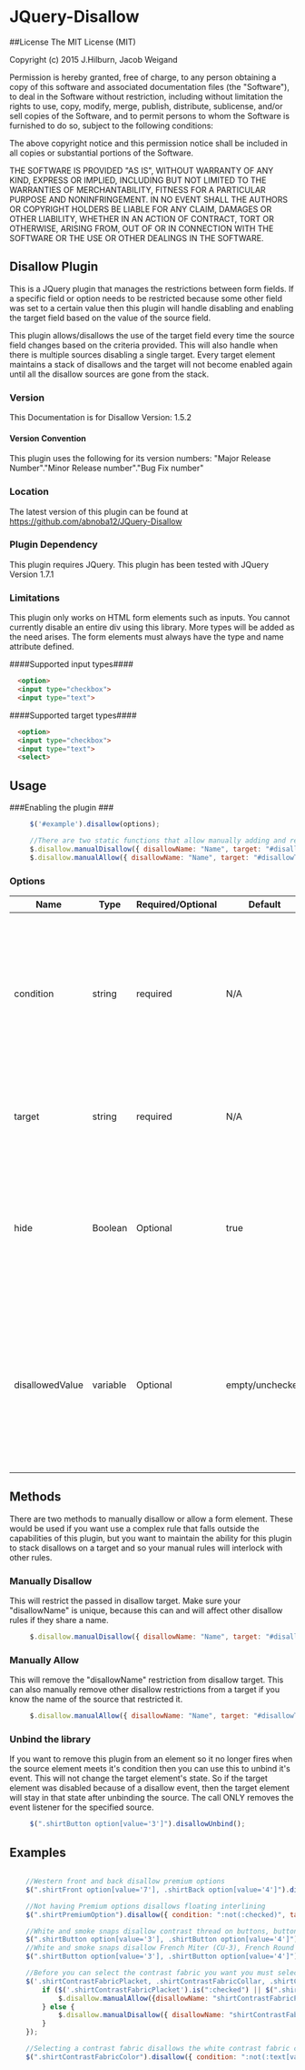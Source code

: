 # JQuery-Disallow
##License
The MIT License (MIT)

Copyright (c) 2015 J.Hilburn, Jacob Weigand

Permission is hereby granted, free of charge, to any person obtaining a copy
of this software and associated documentation files (the "Software"), to deal
in the Software without restriction, including without limitation the rights
to use, copy, modify, merge, publish, distribute, sublicense, and/or sell
copies of the Software, and to permit persons to whom the Software is
furnished to do so, subject to the following conditions:

The above copyright notice and this permission notice shall be included in all
copies or substantial portions of the Software.

THE SOFTWARE IS PROVIDED "AS IS", WITHOUT WARRANTY OF ANY KIND, EXPRESS OR
IMPLIED, INCLUDING BUT NOT LIMITED TO THE WARRANTIES OF MERCHANTABILITY,
FITNESS FOR A PARTICULAR PURPOSE AND NONINFRINGEMENT. IN NO EVENT SHALL THE
AUTHORS OR COPYRIGHT HOLDERS BE LIABLE FOR ANY CLAIM, DAMAGES OR OTHER
LIABILITY, WHETHER IN AN ACTION OF CONTRACT, TORT OR OTHERWISE, ARISING FROM,
OUT OF OR IN CONNECTION WITH THE SOFTWARE OR THE USE OR OTHER DEALINGS IN THE
SOFTWARE.

## Disallow Plugin ##
This is a JQuery plugin that manages the restrictions between form fields. If a specific field or option needs to be restricted because some other field was set to a certain value then this plugin will handle disabling and enabling the target field based on the value of the source field. 

This plugin allows/disallows the use of the target field every time the source field changes based on the criteria provided. This will also handle when there is multiple sources disabling a single target. Every target element maintains a stack of disallows and the target will not become enabled again until all the disallow sources are gone from the stack.  

### Version ###
This Documentation is for Disallow Version: 1.5.2

#### Version Convention ####
This plugin uses the following for its version numbers: "Major Release Number"."Minor Release number"."Bug Fix number"

### Location ###
The latest version of this plugin can be found at https://github.com/abnoba12/JQuery-Disallow

### Plugin Dependency ###
This plugin requires JQuery. This plugin has been tested with JQuery Version 1.7.1

### Limitations ###
This plugin only works on HTML form elements such as inputs. You cannot currently disable an entire div using this library. More types will be added as the need arises. The form elements must always have the type and name attribute defined.

####Supported input types####
```html
  <option>
  <input type="checkbox">
  <input type="text">
```

####Supported target types####
```html
  <option>
  <input type="checkbox">
  <input type="text">  
  <select>  
```

## Usage ##
###Enabling the plugin ###
```javascript
     $('#example').disallow(options);

     //There are two static functions that allow manually adding and removing of restrictions
     $.disallow.manualDisallow({ disallowName: "Name", target: "#disallowTarget", hide: false });
     $.disallow.manualAllow({ disallowName: "Name", target: "#disallowTarget"});
```

### Options ###

|Name | Type | Required/Optional | Default | Description|
|----|----|----|----|-------|
|condition | string | required | N/A | This is the condition that applies to the selector disallow is attached to. If this condition returns true then it will restrict the target. This field can take any statement that is valid for [http://api.jquery.com/is/ JQuery's .is() function]. Some useful statements: ":not(any is statement)", ":checked", ":selected", ":text[value='']"|
|target | string | required | N/A | This is the HTML element(s) that you want to be disabled when the condition on the source is met. This uses the same syntax as standard selectors.|
|hide | Boolean | Optional | true | When the all conditions are met and we are going to disable a target html element. If hide is true then we will disable and remove the target element(s) from view on the page. If hide is set to false then we will only disable the element(s) and not remove it from view.|
|disallowedValue | variable | Optional | empty/unchecked | When the all conditions are met and we are going to disable a target html element. If disallowedValue is set then we will set the target's value to whatever is specified. When using this on checkboxes use true/false. If no value is set for disallowedVlue then the default behavior is to set the field to "" or unchecked.|

## Methods ##
There are two methods to manually disallow or allow a form element. These would be used if you want use a complex rule that falls outside the capabilities of this plugin, but you want to maintain the ability for this plugin to stack disallows on a target and so your manual rules will interlock with other rules.

### Manually Disallow ###
This will restrict the passed in disallow target. Make sure your "disallowName" is unique, because this can and will affect other disallow rules if they share a name.
```javascript
     $.disallow.manualDisallow({ disallowName: "Name", target: "#disallowTarget", hide: false });
```

### Manually Allow ###
This will remove the "disallowName" restriction from disallow target. This can also manually remove other disallow restrictions from a target if you know the name of the source that restricted it.
```javascript
     $.disallow.manualAllow({ disallowName: "Name", target: "#disallowTarget"});
```

### Unbind the library ###
If you want to remove this plugin from an element so it no longer fires when the source element meets it's condition then you can use this to unbind it's event. This will not change the target element's state. So if the target element was disabled because of a disallow event, then the target element will stay in that state after unbinding the source. The call ONLY removes the event listener for the specified source.
```javascript
     $(".shirtButton option[value='3']").disallowUnbind();
```

## Examples ##
```javascript

    //Western front and back disallow premium options
    $(".shirtFront option[value='7'], .shirtBack option[value='4']").disallow({ condition: ":selected", target: ".shirtPremiumOption", hide: false });    

    //Not having Premium options disallows floating interlining
    $(".shirtPremiumOption").disallow({ condition: ":not(:checked)", target: ".shirtInterlining option[value='9']" });    

    //White and smoke snaps disallow contrast thread on buttons, button holes, premium options
    $(".shirtButton option[value='3'], .shirtButton option[value='4']").disallow({ condition: ":selected", target: ".shirtContrastThreadButton, .shirtContrastThreadButtonhole, .shirtPremiumOption", hide: false });
    //White and smoke snaps disallow French Miter (CU-3), French Round (CU-6), French Square (CU-9), Square Convertible Cuff (CU-10), Miter Convertible Cuff (CU-23), Round Convertible Cuff (CU-26), Reverse French Miter (CU-13)
    $(".shirtButton option[value='3'], .shirtButton option[value='4']").disallow({ condition: ":selected", target: ".shirtCuff option[value='3'], .shirtCuff option[value='6'], .shirtCuff option[value='9'], .shirtCuff option[value='10'], .shirtCuff option[value='11'], .shirtCuff option[value='12'], .shirtCuff option[value='15']"});

    //Before you can select the contrast fabric you want you must select a placement
    $('.shirtContrastFabricPlacket, .shirtContrastFabricCollar, .shirtContrastFabricCuff').change(function () {
        if ($('.shirtContrastFabricPlacket').is(":checked") || $(".shirtContrastFabricCollar").val() == "None" || $(".shirtContrastFabricCuff").val() == "None") {
            $.disallow.manualAllow({disallowName: "shirtContrastFabricPlacement", target: ".shirtContrastFabricColorWhite, .shirtContrastFabricColor"});
        } else {
            $.disallow.manualDisallow({ disallowName: "shirtContrastFabricPlacement", target: ".shirtContrastFabricColorWhite, .shirtContrastFabricColor", hide: false });
        }
    });

    //Selecting a contrast fabric disallows the white contrast fabric checkbox
    $(".shirtContrastFabricColor").disallow({ condition: ":not(:text[value=''])", target: ".shirtContrastFabricColorWhite", hide: false });
```
